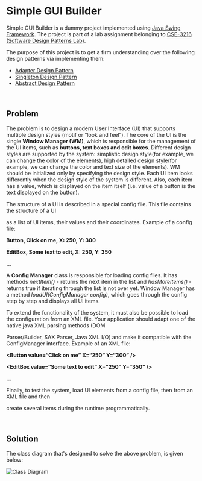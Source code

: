 # Simple GUI Builder

Simple GUI Builder is a dummy project implemented using [Java Swing Framework](https://en.wikipedia.org/wiki/Swing_(Java)). The project is part of a lab assignment belonging to [CSE-3216 (Software Design Patterns Lab)](https://www.cse.du.ac.bd/curriculum/).

The purpose of this project is to get a firm understanding over the following design patterns via implementing them:

- [Adapter Design Pattern](https://youtu.be/2PKQtcJjYvc)
- [Singleton Design Pattern](https://youtu.be/hUE_j6q0LTQ)
- [Abstract Design Pattern](https://youtu.be/v-GiuMmsXj4)

<br>

## Problem

The problem is to design a modern User Interface (UI) that supports multiple design styles (motif or ”look and feel”). The core of the UI is the single **Window Manager (WM)**, which is responsible for the management of the UI items, such as **buttons, text boxes and edit boxes**. Different design styles are supported by the system: simplistic design style(for example, we can change the color of the elements), high detailed design style(for example, we can change the color and text size of the elements). WM should be initialized only by specifying the design style. Each UI item looks differently when the design style of the system is different. Also, each item has a value, which is displayed on the item itself (i.e. value of a button is the text displayed on the button).

The structure of a UI is described in a special config file. This file contains the structure of a UI

as a list of UI items, their values and their coordinates. Example of a config file:

**Button, Click on me, X: 250, Y: 300**

**EditBox, Some text to edit, X: 250, Y: 350**

**…**

A **Config Manager** class is responsible for loading config files. It has methods _nextItem()_ - returns the next item in the list and _hasMoreItems()_ - returns true if iterating through the list is not over yet. Window Manager has a method _loadUI(ConfigManager config)_, which goes through the config step by step and displays all UI items.

To extend the functionality of the system, it must also be possible to load the configuration from an XML file. Your application should adapt one of the native java XML parsing methods (DOM

Parser/Builder, SAX Parser, Java XML I/O) and make it compatible with the ConfigManager interface. Example of an XML file:

**&lt;Button value=“Click on me” X=“250” Y=“300” />**

**&lt;EditBox value=“Some text to edit” X=”250” Y=“350” />**

**...**

Finally, to test the system, load UI elements from a config file, then from an XML file and then

create several items during the runtime programmatically.

<br>

## Solution

The class diagram that's designed to solve the above problem, is given below:

![Class Diagram](https://github.com/[username]/[reponame]/blob/[branch]/image.jpg?raw=true)
